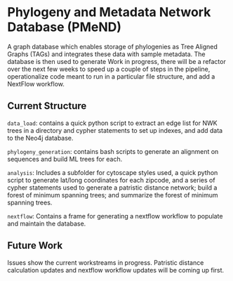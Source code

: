 # Phylogeny and Metadata Network Database (PMeND)

A graph database which enables storage of phylogenies as Tree Aligned Graphs (TAGs) and integrates these data with sample metadata. The database is then used to generate  Work in progress, there will be a refactor over the next few weeks to speed up a couple of steps in the pipeline, operationalize code meant to run in a particular file structure, and add a NextFlow workflow.

## Current Structure

`data_load`: contains a quick python script to extract an edge list for NWK trees in a directory and cypher statements to set up indexes, and add data to the Neo4j database. 

`phylogeny_generation`: contains bash scripts to generate an alignment on sequences and build ML trees for each.

`analysis`: Includes a subfolder for cytoscape styles used, a quick python script to generate lat/long coordinates for each zipcode, and a series of cypher statements used to generate a patristic distance network; build a forest of minimum spanning trees; and summarize the forest of minimum spanning trees.

`nextflow`: Contains a frame for generating a nextflow workflow to populate and maintain the database.

## Future Work

Issues show the current workstreams in progress. Patristic distance calculation updates and nextflow workflow updates will be coming up first.
